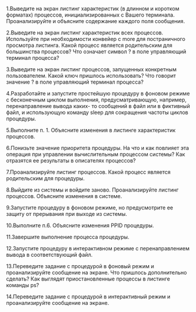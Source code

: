 1.Выведите на экран листинг характеристик (в длинном и коротком форматах) процессов, инициализированных с Вашего терминала. Проанализируйте и объясните содержание каждого поля сообщения.

2.Выведите на экран листинг характеристик всех процессов. Используйте при необходимости конвейер с more для постраничного просмотра листинга. Какой процесс является родительским для большинства процессов? Что означает символ ? в поле управляющий терминал процесса?

3.Выведите на экран листинг процессов, запущенных конкретным пользователем. Какой ключ пришлось использовать? Что говорит значение ? в поле управляющий терминал процесса?

4.Разработайте и запустите простейшую процедуру в фоновом режиме с бесконечным циклом выполнения, предусматривающую, например, перенаправление вывода каких- то сообщений в файл или в фиктивный файл, и использующую команду sleep для сокращения частоты циклов процедуры.

5.Выполните п. 1. Объясните изменения в листинге характеристик процессов.

6.Понизьте значение приоритета процедуры. На что и как повлияет эта операция при управлении вычислительным процессом системы? Как отразятся ее результаты в описателях процессов?

7.Проанализируйте листинг процессов. Какой процесс является родительским для процедуры.

8.Выйдите из системы и войдите заново. Проанализируйте листинг процессов. Объясните изменения в системе.

9.Запустите процедуру в фоновом режиме, но предусмотрите ее защиту от прерывания при выходе из системы.

10.Выполните п.6. Объясните изменения PPID процедуры.

11.Завершите выполнение процесса процедуры.

12.Запустите процедуру в интерактивном режиме с перенаправлением вывода в соответствующий файл.

13.Переведите задание с процедурой в фоновый режим и проанализируйте сообщение на экране. Что пришлось дополнительно сделать? Как выглядят приостановленные процессы в листинге команды ps?

14.Переведите задание с процедурой в интерактивный режим и проанализируйте сообщение на экране.

